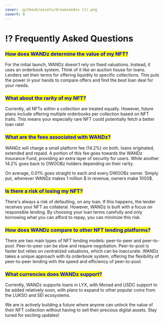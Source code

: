 ```yaml
---
cover: .gitbook/assets/dreamseedvs (1).png
coverY: 0
---
```


# ⁉️ Frequently Asked Questions

### <mark style="color:blue;">How does WANDz determine the value of my NFT?</mark>

For the initial launch, WANDz doesn't rely on fixed valuations. Instead, it uses an orderbook system. Think of it like an auction house for loans. Lenders set their terms for offering liquidity to specific collections. This puts the power in your hands to compare offers and find the best loan deal for your needs.

### <mark style="color:blue;">What about the rarity of my NFT?</mark>

Currently, all NFTs within a collection are treated equally. However, future plans include offering multiple orderbooks per collection based on NFT traits. This means your especially rare NFT could potentially fetch a better loan rate!

### <mark style="color:blue;">What are the fees associated with WANDz?</mark>

WANDz will charge a small platform fee (14.2%) on both, loans originated, extended and repaid. A portion of this fee goes towards the WANDz Insurance Fund, providing an extra layer of security for users. While another 14.2% goes back to DWOOBz holders depending on their rarity.

On average, 0.01% goes straight to each and every DWOOBz owner. Simply put, whenever WANDz makes 1 million $ in revenue, owners make 1000$.

### <mark style="color:blue;">Is there a risk of losing my NFT?</mark>

There's always a risk of defaulting, on any loan. If this happens, the lender receives your NFT as collateral. However, WANDz is built with a focus on responsible lending. By choosing your loan terms carefully and only borrowing what you can afford to repay, you can minimize this risk.

### <mark style="color:blue;">How does WANDz compare to other NFT lending platforms?</mark>

There are two main types of NFT lending models: peer-to-peer and peer-to-pool. Peer-to-peer can be slow and require negotiation. Peer-to-pool is faster but relies on centralized valuations, which can be inaccurate. WANDz takes a unique approach with its orderbook system, offering the flexibility of peer-to-peer lending with the speed and efficiency of peer-to-pool.

### <mark style="color:blue;">What currencies does WANDz support?</mark>

Currently, WANDz supports loans in LYX, with Monad and USDC support to be added relatively soon, with plans to expand to other popular coins from the LUKSO and SEI ecosystems.

We are is actively building a future where anyone can unlock the value of their NFT collection without having to sell their precious digital assets. Stay tuned for exciting updates!
